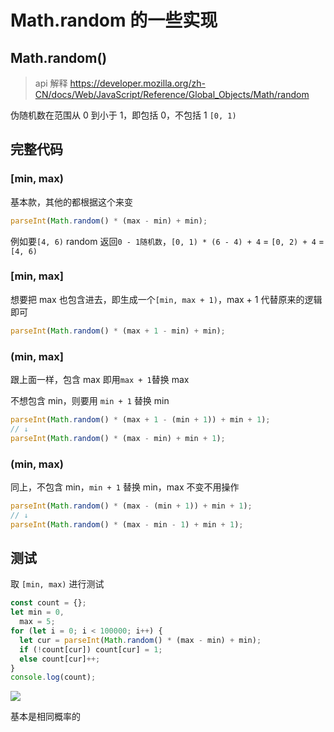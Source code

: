 # Math.random 的一些实现

## Math.random()

> api 解释 https://developer.mozilla.org/zh-CN/docs/Web/JavaScript/Reference/Global_Objects/Math/random

伪随机数在范围从 0 到小于 1，即包括 0，不包括 1 `[0, 1)`

## 完整代码

### [min, max)

基本款，其他的都根据这个来变

```js
parseInt(Math.random() * (max - min) + min);
```

例如要`[4, 6)` random 返回`0 - 1随机数`，`[0, 1) * (6 - 4) + 4` = `[0, 2) + 4` = `[4, 6)`

### [min, max]

想要把 max 也包含进去，即生成一个`[min, max + 1)`，max + 1 代替原来的逻辑即可

```js
parseInt(Math.random() * (max + 1 - min) + min);
```

### (min, max]

跟上面一样，包含 max 即用`max + 1`替换 max

不想包含 min，则要用 `min + 1` 替换 min

```js
parseInt(Math.random() * (max + 1 - (min + 1)) + min + 1);
// ↓
parseInt(Math.random() * (max - min) + min + 1);
```

### (min, max)

同上，不包含 min，`min + 1` 替换 min，max 不变不用操作

```js
parseInt(Math.random() * (max - (min + 1)) + min + 1);
// ↓
parseInt(Math.random() * (max - min - 1) + min + 1);
```

## 测试

取 `[min, max)` 进行测试

```js
const count = {};
let min = 0,
  max = 5;
for (let i = 0; i < 100000; i++) {
  let cur = parseInt(Math.random() * (max - min) + min);
  if (!count[cur]) count[cur] = 1;
  else count[cur]++;
}
console.log(count);
```

![](https://cdn.jsdelivr.net/gh/aaronkwong929/pictures/20210809141908.png)

基本是相同概率的
